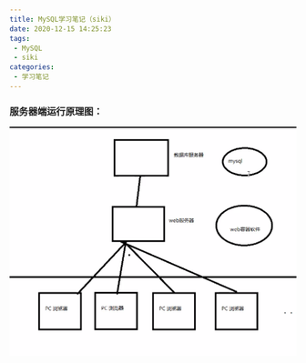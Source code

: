 ```yaml
---
title: MySQL学习笔记（siki）
date: 2020-12-15 14:25:23
tags:
 - MySQL
 - siki
categories:
 - 学习笔记
---
```


### 服务器端运行原理图：

![image-20201215151627283](MySQL学习笔记（siki）.assets/image-20201215151627283.png)